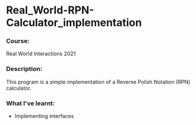 # Real_World-RPN-Calculator_implementation

### Course:
Real World Interactions 2021

### Description:
This program is a simple implementation of a Reverse Polish Notation (RPN) calculator. 

### What I've learnt:
*  Implementing interfaces
